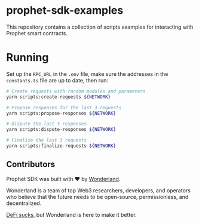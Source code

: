 # prophet-sdk-examples

This repository contains a collection of scripts examples for interacting with Prophet smart contracts.

# Running

Set up the `RPC_URL` in the `.env` file, make sure the addresses in the `constants.ts` file are up to date, then run:

```bash
# Create requests with random modules and parameters
yarn scripts:create-requests ${NETWORK}

# Propose responses for the last 3 requests
yarn scripts:propose-responses ${NETWORK}

# Dispute the last 3 responses
yarn scripts:dispute-responses ${NETWORK}

# Finalize the last 3 requests
yarn scripts:finalize-requests ${NETWORK}
```

## Contributors

Prophet SDK was built with ❤️ by [Wonderland](https://defi.sucks).

Wonderland is a team of top Web3 researchers, developers, and operators who believe that the future needs to be open-source, permissionless, and decentralized.

[DeFi sucks](https://defi.sucks), but Wonderland is here to make it better.
